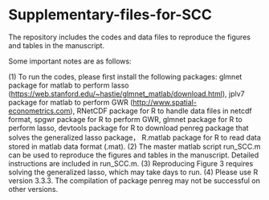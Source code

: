 # Supplementary-files-for-SCC
The repository includes the codes and data files to reproduce the figures and tables in the manuscript.

Some important notes are as follows:

(1) To run the codes, please first install the following packages: 
     glmnet package for matlab to perform lasso (https://web.stanford.edu/~hastie/glmnet_matlab/download.html),
     jplv7 package for matlab to perform GWR (http://www.spatial-econometrics.com),
     RNetCDF package for R to handle data files in netcdf format, 
     spgwr package for R to perform GWR,
     glmnet package for R to perform lasso,
     devtools package for R to download penreg package that solves the generalized lasso package，
     R.matlab package for R to read data stored in matlab data format (.mat).
(2)  The master matlab script run_SCC.m can be used to reproduce the figures and tables in the manuscript. Detailed 
     instructions are included in run_SCC.m.
(3)  Reproducing Figure 3 requires solving the generalized lasso, which may take days to run.
(4)  Please use R version 3.3.3. The compilation of package penreg may not be successful on other versions.  
